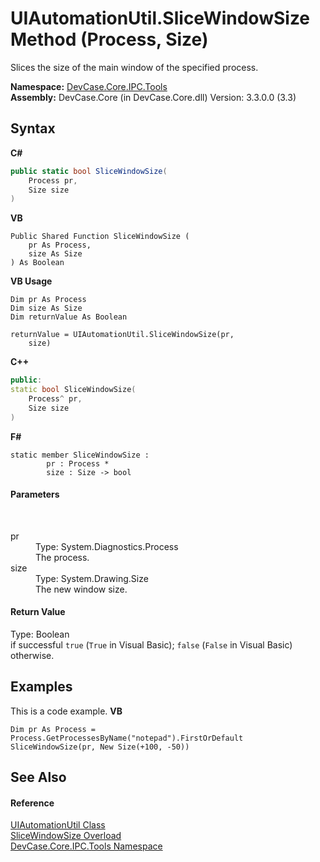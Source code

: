 # UIAutomationUtil.SliceWindowSize Method (Process, Size)
 

Slices the size of the main window of the specified process.

**Namespace:**&nbsp;<a href="N_DevCase_Core_IPC_Tools">DevCase.Core.IPC.Tools</a><br />**Assembly:**&nbsp;DevCase.Core (in DevCase.Core.dll) Version: 3.3.0.0 (3.3)

## Syntax

**C#**<br />
``` C#
public static bool SliceWindowSize(
	Process pr,
	Size size
)
```

**VB**<br />
``` VB
Public Shared Function SliceWindowSize ( 
	pr As Process,
	size As Size
) As Boolean
```

**VB Usage**<br />
``` VB Usage
Dim pr As Process
Dim size As Size
Dim returnValue As Boolean

returnValue = UIAutomationUtil.SliceWindowSize(pr, 
	size)
```

**C++**<br />
``` C++
public:
static bool SliceWindowSize(
	Process^ pr, 
	Size size
)
```

**F#**<br />
``` F#
static member SliceWindowSize : 
        pr : Process * 
        size : Size -> bool 

```


#### Parameters
&nbsp;<dl><dt>pr</dt><dd>Type: System.Diagnostics.Process<br />The process.</dd><dt>size</dt><dd>Type: System.Drawing.Size<br />The new window size.</dd></dl>

#### Return Value
Type: Boolean<br />if successful `true` (`True` in Visual Basic); `false` (`False` in Visual Basic) otherwise.

## Examples
This is a code example. 
**VB**<br />
``` VB
Dim pr As Process = Process.GetProcessesByName("notepad").FirstOrDefault
SliceWindowSize(pr, New Size(+100, -50))
```


## See Also


#### Reference
<a href="T_DevCase_Core_IPC_Tools_UIAutomationUtil">UIAutomationUtil Class</a><br /><a href="Overload_DevCase_Core_IPC_Tools_UIAutomationUtil_SliceWindowSize">SliceWindowSize Overload</a><br /><a href="N_DevCase_Core_IPC_Tools">DevCase.Core.IPC.Tools Namespace</a><br />